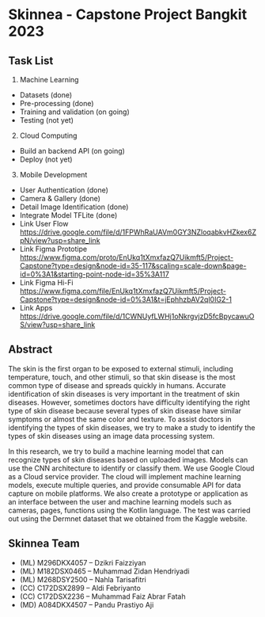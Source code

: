 # Skinnea - Capstone Project Bangkit 2023
## Task List
1. Machine Learning
  - Datasets (done)
  - Pre-processing (done)
  - Training and validation (on going)
  - Testing (not yet)

2. Cloud Computing
  - Build an backend API (on going)
  - Deploy (not yet)

3. Mobile Development
  - User Authentication (done)
  - Camera & Gallery (done)
  - Detail Image Identification (done)
  - Integrate Model TFLite (done)
  - Link User Flow  https://drive.google.com/file/d/1FPWhRaUAVm0GY3NZloqabkvHZkex6ZpN/view?usp=share_link
  - Link Figma Prototipe  https://www.figma.com/proto/EnUkq1tXmxfazQ7Uikmft5/Project-Capstone?type=design&node-id=35-117&scaling=scale-down&page-id=0%3A1&starting-point-node-id=35%3A117
  - Link Figma Hi-Fi  https://www.figma.com/file/EnUkq1tXmxfazQ7Uikmft5/Project-Capstone?type=design&node-id=0%3A1&t=jEphhzbAV2ql0IG2-1
  - Link Apps  https://drive.google.com/file/d/1CWNUyfLWHj1oNkrgvjzD5fcBpycawuOS/view?usp=share_link
  
## Abstract
The skin is the first organ to be exposed to external stimuli, including temperature, touch, and other stimuli, so that skin disease is the most common type of disease and spreads quickly in humans. Accurate identification of skin diseases is very important in the treatment of skin diseases. However, sometimes doctors have difficulty identifying the right type of skin disease because several types of skin disease have similar symptoms or almost the same color and texture. To assist doctors in identifying the types of skin diseases, we try to make a study to identify the types of skin diseases using an image data processing system.

In this research, we try to build a machine learning model that can recognize types of skin diseases based on uploaded images. Models can use the CNN architecture to identify or classify them. We use Google Cloud as a Cloud service provider. The cloud will implement machine learning models, execute multiple queries, and provide consumable API for data capture on mobile platforms. We also create a prototype or application as an interface between the user and machine learning models such as cameras, pages, functions using the Kotlin language. The test was carried out using the Dermnet dataset that we obtained from the Kaggle website.

## Skinnea Team
- (ML) M296DKX4057 – Dzikri Faizziyan
- (ML) M182DSX0465 – Muhammad Zidan Hendriyadi
- (ML) M268DSY2500 – Nahla Tarisafitri
- (CC) C172DSX2899 – Aldi Febriyanto
- (CC) C172DSX2236 – Muhammad Faiz Abrar Fatah
- (MD) A084DKX4507 – Pandu Prastiyo Aji
